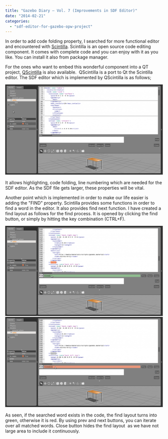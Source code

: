 ```yaml
---
title: "Gazebo Diary – Vol. 7 (Improvements in SDF Editor)"
date: "2014-02-21"
categories: 
  - "sdf-editor-for-gazebo-opw-project"
---
```


In order to add code folding property, I searched for more functional editor and encountered with [Scintilla](http://www.scintilla.org/). Scintilla is an open source code editing component. It comes with complete code and you can enjoy with it as you like. You can install it also from package manager.

For the ones who want to embed this wonderful component into a QT project, [QScintilla](http://pyqt.sourceforge.net/Docs/QScintilla2/index.html) is also available.  QScintilla is a port to Qt the Scintilla editor. The SDF editor which is implemented by QScintilla is as follows;

![schintilla1](/images/schintilla1-1024x585.png)

It allows highlighting, code folding, line numbering which are needed for the SDF editor. As the SDF file gets larger, these properties will be vital.

Another point which is implemented in order to make our life easier is adding the "FIND" property. Scintilla provides some functions in order to find a word in the editor. It also provides find next function. I have created a find layout as follows for the find process. It is opened by clicking the find button, or simply by hitting the key combination (CTRL+F).

![gazebo12](/images/gazebo12-1024x585.png) 
![gazebo13](/images/gazebo13-1024x585.png)

As seen, if the searched word exists in the code, the find layout turns into green, otherwise it is red. By using prev and next buttons, you can iterate over all matched words. Close button hides the find layout  as we have not large area to include it continuously.
